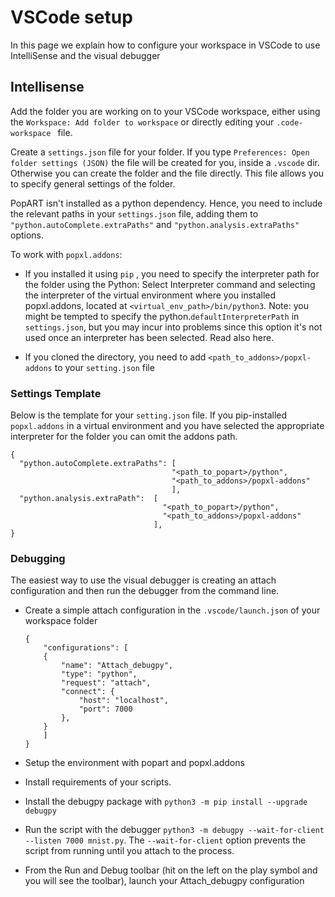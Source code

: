 # VSCode setup
In this page we explain how to configure your workspace in VSCode to use IntelliSense and the visual debugger

## Intellisense 

Add the folder you are working on to your VSCode workspace, either using the `Workspace: Add folder to workspace` or directly editing your `.code-workspace ` file.

Create a `settings.json` file for your folder. If you type `Preferences: Open folder settings (JSON)` the file will be created for you, inside a `.vscode`  dir. Otherwise you can create the folder and the file directly. This file allows you to specify general settings of the folder.

PopART isn't installed as a python dependency.  Hence, you need to include the relevant paths in your `settings.json`  file, adding them to  `"python.autoComplete.extraPaths"` and `"python.analysis.extraPaths"` options.

To work with `popxl.addons`:

- If you installed it using `pip` , you need to specify the interpreter path for the folder using the Python: Select Interpreter command and selecting the interpreter of the virtual environment where you installed popxl.addons, located at `<virtual_env_path>/bin/python3`. Note: you might be tempted to specify the python.`defaultInterpreterPath` in `settings.json`, but you may incur into problems since this option it's not used once an interpreter has been selected. Read also here.

- If you cloned the directory, you need to add `<path_to_addons>/popxl-addons` to your `setting.json` file 

### Settings Template

Below is the template for your `setting.json` file. If you pip-installed `popxl.addons` in a virtual environment and you have selected the appropriate interpreter for the folder you can omit the addons path.
```
{
  "python.autoComplete.extraPaths": [
                                    "<path_to_popart>/python",
                                    "<path_to_addons>/popxl-addons" 
                                    ],
  "python.analysis.extraPath":  [
                                  "<path_to_popart>/python",
                                  "<path_to_addons>/popxl-addons" 
                                ],
}
```
### Debugging

The easiest way to use the visual debugger is creating an attach configuration and then run the debugger from the command line.

- Create a simple attach configuration in the `.vscode/launch.json` of your workspace folder 

    ```
    {
        "configurations": [
        {
            "name": "Attach_debugpy",
            "type": "python",
            "request": "attach",
            "connect": {
                "host": "localhost", 
                "port": 7000
            },
        }
        ]
    }
    ```

- Setup the environment with popart and popxl.addons

- Install requirements of your scripts.

- Install the debugpy package with `python3 -m pip install --upgrade debugpy`

- Run the script with the debugger `python3 -m debugpy --wait-for-client --listen 7000 mnist.py`. The `--wait-for-client` option prevents the script from running until you attach to the process.

- From the Run and Debug toolbar (hit on the left on the play symbol and you will see the toolbar), launch your Attach_debugpy configuration
